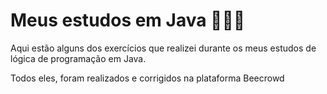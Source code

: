 # Meus estudos em Java 👩🏻‍💻
Aqui estão alguns dos exercícios que realizei durante os meus estudos de lógica de programação em Java.

Todos eles, foram realizados e corrigidos na plataforma Beecrowd
